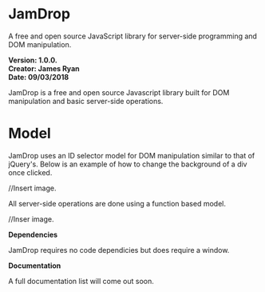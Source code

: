 # JamDrop
A free and open source JavaScript library for server-side programming and DOM manipulation. 

<b>Version: 1.0.0.</b>
<br>
<b>Creator: James Ryan</b>
<br>
<b>Date: 09/03/2018</b>

JamDrop is a free and open source Javascript library built for DOM manipulation and basic server-side operations.

<h1><b>Model</b></h1>

JamDrop uses an ID selector model for DOM manipulation similar to that of jQuery's.
Below is an example of how to change the background of a div once clicked.

//Insert image.

All server-side operations are done using a function based model.

//Inser image.

<b>Dependencies</b>

JamDrop requires no code dependicies but does require a window.

<b>Documentation</b>

A full documentation list will come out soon.
  
